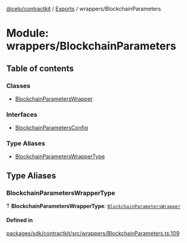 [@celo/contractkit](../README.md) / [Exports](../modules.md) / wrappers/BlockchainParameters

# Module: wrappers/BlockchainParameters

## Table of contents

### Classes

- [BlockchainParametersWrapper](../classes/wrappers_BlockchainParameters.BlockchainParametersWrapper.md)

### Interfaces

- [BlockchainParametersConfig](../interfaces/wrappers_BlockchainParameters.BlockchainParametersConfig.md)

### Type Aliases

- [BlockchainParametersWrapperType](wrappers_BlockchainParameters.md#blockchainparameterswrappertype)

## Type Aliases

### BlockchainParametersWrapperType

Ƭ **BlockchainParametersWrapperType**: [`BlockchainParametersWrapper`](../classes/wrappers_BlockchainParameters.BlockchainParametersWrapper.md)

#### Defined in

[packages/sdk/contractkit/src/wrappers/BlockchainParameters.ts:109](https://github.com/celo-org/developer-tooling/blob/master/packages/sdk/contractkit/src/wrappers/BlockchainParameters.ts#L109)

